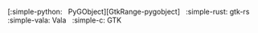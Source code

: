 [:simple-python: &nbsp; PyGObject][GtkRange-pygobject] &nbsp;
:simple-rust: gtk-rs &nbsp;
:simple-vala: Vala &nbsp;
:simple-c: GTK 
